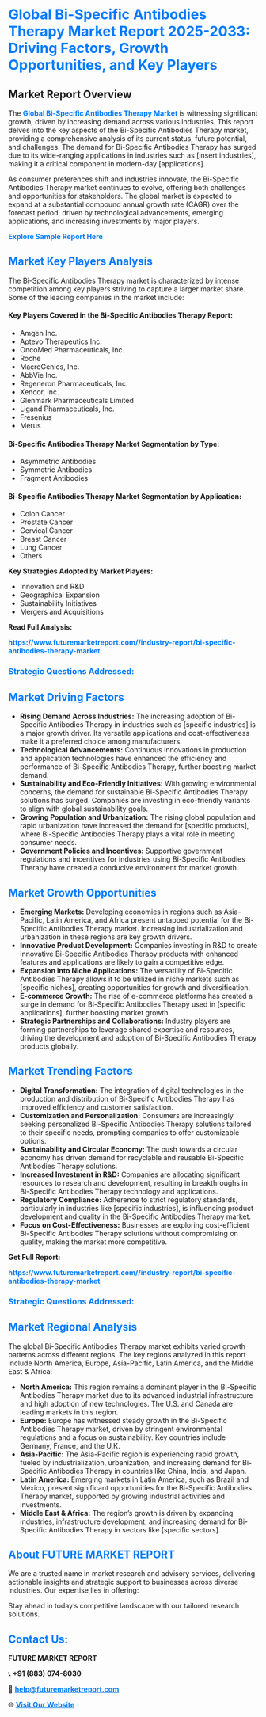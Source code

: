 <h1 style="color: #007BFF;">Global Bi-Specific Antibodies Therapy Market Report 2025-2033: Driving Factors, Growth Opportunities, and Key Players</h1>

<section id="overview">
<h2>Market Report Overview</h2>
<p>The <a href="https://www.futuremarketreport.com//industry-report/bi-specific-antibodies-therapy-market" style="color: #007BFF; text-decoration: none;"><strong>Global Bi-Specific Antibodies Therapy Market</strong></a> is witnessing significant growth, driven by increasing demand across various industries. This report delves into the key aspects of the Bi-Specific Antibodies Therapy market, providing a comprehensive analysis of its current status, future potential, and challenges. The demand for Bi-Specific Antibodies Therapy has surged due to its wide-ranging applications in industries such as [insert industries], making it a critical component in modern-day [applications].</p>
<p>As consumer preferences shift and industries innovate, the Bi-Specific Antibodies Therapy market continues to evolve, offering both challenges and opportunities for stakeholders. The global market is expected to expand at a substantial compound annual growth rate (CAGR) over the forecast period, driven by technological advancements, emerging applications, and increasing investments by major players.</p>
</section>

<section id="overview">
<p><a href="https://www.futuremarketreport.com//request-sample/reportId=78233" style="color: #007BFF; text-decoration: none;"><strong>Explore Sample Report Here</strong></a></p>
</section>

<section id="key-players">
<h2 style="color: #007BFF;">Market Key Players Analysis</h2>
<p>The Bi-Specific Antibodies Therapy market is characterized by intense competition among key players striving to capture a larger market share. Some of the leading companies in the market include:</p>
<h4>Key Players Covered in the Bi-Specific Antibodies Therapy Report:</h4>
<ul><li>Amgen Inc.</li><li>Aptevo Therapeutics Inc.</li><li>OncoMed Pharmaceuticals, Inc.</li><li>Roche</li><li>MacroGenics, Inc.</li><li>AbbVie Inc.</li><li>Regeneron Pharmaceuticals, Inc.</li><li>Xencor, Inc.</li><li>Glenmark Pharmaceuticals Limited</li><li>Ligand Pharmaceuticals, Inc.</li><li>Fresenius</li><li>Merus</li></ul>
<h4>Bi-Specific Antibodies Therapy Market Segmentation by Type:</h4>
<ul><li>Asymmetric Antibodies</li><li>Symmetric Antibodies</li><li>Fragment Antibodies</li></ul>

<h4>Bi-Specific Antibodies Therapy Market Segmentation by Application:</h4>
<ul><li>Colon Cancer</li><li>Prostate Cancer</li><li>Cervical Cancer</li><li>Breast Cancer</li><li>Lung Cancer</li><li>Others</li></ul>
<p><strong>Key Strategies Adopted by Market Players:</strong></p>
<ul>
<li>Innovation and R&D</li>
<li>Geographical Expansion</li>
<li>Sustainability Initiatives</li>
<li>Mergers and Acquisitions</li>
</ul>
</section>

<section>
<p><strong>Read Full Analysis: </strong></p><a href="https://www.futuremarketreport.com//industry-report/bi-specific-antibodies-therapy-market" style="color: #007BFF; text-decoration: none;"><strong>https://www.futuremarketreport.com//industry-report/bi-specific-antibodies-therapy-market</strong></a>
<h3 style="color: #007BFF;">Strategic Questions Addressed:</h3>
</section>

<section id="driving-factors">
<h2 style="color: #007BFF;">Market Driving Factors</h2>
<ul>
<li><strong>Rising Demand Across Industries:</strong> The increasing adoption of Bi-Specific Antibodies Therapy in industries such as [specific industries] is a major growth driver. Its versatile applications and cost-effectiveness make it a preferred choice among manufacturers.</li>
<li><strong>Technological Advancements:</strong> Continuous innovations in production and application technologies have enhanced the efficiency and performance of Bi-Specific Antibodies Therapy, further boosting market demand.</li>
<li><strong>Sustainability and Eco-Friendly Initiatives:</strong> With growing environmental concerns, the demand for sustainable Bi-Specific Antibodies Therapy solutions has surged. Companies are investing in eco-friendly variants to align with global sustainability goals.</li>
<li><strong>Growing Population and Urbanization:</strong> The rising global population and rapid urbanization have increased the demand for [specific products], where Bi-Specific Antibodies Therapy plays a vital role in meeting consumer needs.</li>
<li><strong>Government Policies and Incentives:</strong> Supportive government regulations and incentives for industries using Bi-Specific Antibodies Therapy have created a conducive environment for market growth.</li>
</ul>
</section>

<section id="growth-opportunities">
<h2 style="color: #007BFF;">Market Growth Opportunities</h2>
<ul>
<li><strong>Emerging Markets:</strong> Developing economies in regions such as Asia-Pacific, Latin America, and Africa present untapped potential for the Bi-Specific Antibodies Therapy market. Increasing industrialization and urbanization in these regions are key growth drivers.</li>
<li><strong>Innovative Product Development:</strong> Companies investing in R&D to create innovative Bi-Specific Antibodies Therapy products with enhanced features and applications are likely to gain a competitive edge.</li>
<li><strong>Expansion into Niche Applications:</strong> The versatility of Bi-Specific Antibodies Therapy allows it to be utilized in niche markets such as [specific niches], creating opportunities for growth and diversification.</li>
<li><strong>E-commerce Growth:</strong> The rise of e-commerce platforms has created a surge in demand for Bi-Specific Antibodies Therapy used in [specific applications], further boosting market growth.</li>
<li><strong>Strategic Partnerships and Collaborations:</strong> Industry players are forming partnerships to leverage shared expertise and resources, driving the development and adoption of Bi-Specific Antibodies Therapy products globally.</li>
</ul>
</section>

<section id="trending-factors">
<h2 style="color: #007BFF;">Market Trending Factors</h2>
<ul>
<li><strong>Digital Transformation:</strong> The integration of digital technologies in the production and distribution of Bi-Specific Antibodies Therapy has improved efficiency and customer satisfaction.</li>
<li><strong>Customization and Personalization:</strong> Consumers are increasingly seeking personalized Bi-Specific Antibodies Therapy solutions tailored to their specific needs, prompting companies to offer customizable options.</li>
<li><strong>Sustainability and Circular Economy:</strong> The push towards a circular economy has driven demand for recyclable and reusable Bi-Specific Antibodies Therapy solutions.</li>
<li><strong>Increased Investment in R&D:</strong> Companies are allocating significant resources to research and development, resulting in breakthroughs in Bi-Specific Antibodies Therapy technology and applications.</li>
<li><strong>Regulatory Compliance:</strong> Adherence to strict regulatory standards, particularly in industries like [specific industries], is influencing product development and quality in the Bi-Specific Antibodies Therapy market.</li>
<li><strong>Focus on Cost-Effectiveness:</strong> Businesses are exploring cost-efficient Bi-Specific Antibodies Therapy solutions without compromising on quality, making the market more competitive.</li>
</ul>
</section>

<section>
<p><strong>Get Full Report: </strong></p><a href="https://www.futuremarketreport.com//industry-report/bi-specific-antibodies-therapy-market" style="color: #007BFF; text-decoration: none;"><strong>https://www.futuremarketreport.com//industry-report/bi-specific-antibodies-therapy-market</strong></a>
<h3 style="color: #007BFF;">Strategic Questions Addressed:</h3>
</section>


<section id="regional-analysis">
<h2 style="color: #007BFF;">Market Regional Analysis</h2>
<p>The global Bi-Specific Antibodies Therapy market exhibits varied growth patterns across different regions. The key regions analyzed in this report include North America, Europe, Asia-Pacific, Latin America, and the Middle East & Africa:</p>
<ul>
<li><strong>North America:</strong> This region remains a dominant player in the Bi-Specific Antibodies Therapy market due to its advanced industrial infrastructure and high adoption of new technologies. The U.S. and Canada are leading markets in this region.</li>
<li><strong>Europe:</strong> Europe has witnessed steady growth in the Bi-Specific Antibodies Therapy market, driven by stringent environmental regulations and a focus on sustainability. Key countries include Germany, France, and the U.K.</li>
<li><strong>Asia-Pacific:</strong> The Asia-Pacific region is experiencing rapid growth, fueled by industrialization, urbanization, and increasing demand for Bi-Specific Antibodies Therapy in countries like China, India, and Japan.</li>
<li><strong>Latin America:</strong> Emerging markets in Latin America, such as Brazil and Mexico, present significant opportunities for the Bi-Specific Antibodies Therapy market, supported by growing industrial activities and investments.</li>
<li><strong>Middle East & Africa:</strong> The region’s growth is driven by expanding industries, infrastructure development, and increasing demand for Bi-Specific Antibodies Therapy in sectors like [specific sectors].</li>
</ul>
</section>

<footer>
<h2 style="color: #007BFF;">About FUTURE MARKET REPORT</h2>
<p>We are a trusted name in market research and advisory services, delivering actionable insights and strategic support to businesses across diverse industries. Our expertise lies in offering:</p>

<p>Stay ahead in today’s competitive landscape with our tailored research solutions.</p>

<h2 style="color: #007BFF;">Contact Us:</h2>
<p><strong>FUTURE MARKET REPORT</strong></p>
<p>📞 <strong>+91 (883) 074-8030</strong></p>
<p>📧 <strong><a href="mailto:help@futuremarketreport.com" style="color: #007BFF;">help@futuremarketreport.com</a></strong></p>
<p>🌐 <strong><a href="https://www.futuremarketreport.com/" style="color: #007BFF;">Visit Our Website</a></strong></p>
</footer>